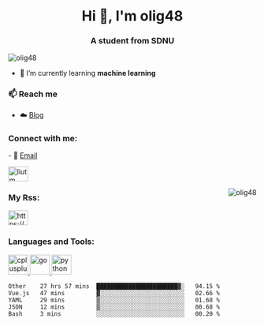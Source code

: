 <h1 align="center">Hi 👋, I'm olig48</h1>
<h3 align="center">A student from SDNU</h3>
<p align="left"> <img src="https://komarev.com/ghpvc/?username=olig48&label=Profile%20views&color=0e75b6&style=flat" alt="olig48" /> </p>

- 🌱 I’m currently learning **machine learning**

### 📫 Reach me 
- ☁️ <a href = "https://olig48.github.io">Blog</a>
<h3 align="left">Connect with me:</h3>
- 📧 <a href="1250312837@qq.com">Email</a>
<p align="left">
<a href="https://twitter.com/liutm" target="blank"><img align="center" src="https://cdn.jsdelivr.net/npm/simple-icons@3.0.1/icons/twitter.svg" alt="liutm" height="30" width="40" /></a>
</p>
<p><img align="right" src="https://github-readme-stats.vercel.app/api?username=olig48&show_icons=true" alt="olig48" /></p>
<h3 align="left">My Rss:</h3>
<p align="left">
<a href="https://olig48.github.io/atom.xml" target="blank"><img align="center" src="https://cdn.jsdelivr.net/npm/simple-icons@3.0.1/icons/rss.svg" alt="https://olig48.github.io/atom.xml" height="30" width="40" /></a>
</p>

<h3 align="left">Languages and Tools:</h3>
<p align="left"> <a href="https://www.w3schools.com/cpp/" target="_blank"> <img src="https://cdn.jsdelivr.net/gh/devicons/devicon/icons/cplusplus/cplusplus-original.svg" alt="cplusplus" width="40" height="40"/> </a> <a href="https://golang.org" target="_blank"> <img src="https://cdn.jsdelivr.net/gh/devicons/devicon/icons/go/go-original.svg" alt="go" width="40" height="40"/> </a> <a href="https://www.python.org" target="_blank"> <img src="https://cdn.jsdelivr.net/gh/devicons/devicon/icons/python/python-original.svg" alt="python" width="40" height="40"/> </a> </p>



  
<!--START_SECTION:waka-->
```text
Other    27 hrs 57 mins  ███████████████████████▓░   94.15 % 
Vue.js   47 mins         ▓░░░░░░░░░░░░░░░░░░░░░░░░   02.66 % 
YAML     29 mins         ▒░░░░░░░░░░░░░░░░░░░░░░░░   01.68 % 
JSON     12 mins         ▒░░░░░░░░░░░░░░░░░░░░░░░░   00.68 % 
Bash     3 mins          ░░░░░░░░░░░░░░░░░░░░░░░░░   00.20 % 
```
<!--END_SECTION:waka-->

